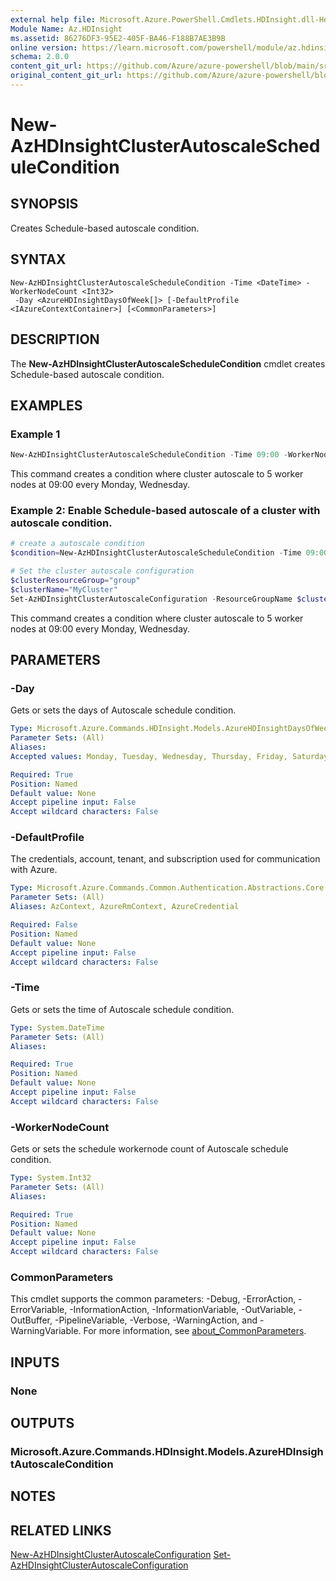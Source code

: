 ```yaml
---
external help file: Microsoft.Azure.PowerShell.Cmdlets.HDInsight.dll-Help.xml
Module Name: Az.HDInsight
ms.assetid: 86276DF3-95E2-405F-BA46-F188B7AE3B9B
online version: https://learn.microsoft.com/powershell/module/az.hdinsight/new-azhdinsightclusterautoscaleschedulecondition
schema: 2.0.0
content_git_url: https://github.com/Azure/azure-powershell/blob/main/src/HDInsight/HDInsight/help/New-AzHDInsightClusterAutoscaleScheduleCondition.md
original_content_git_url: https://github.com/Azure/azure-powershell/blob/main/src/HDInsight/HDInsight/help/New-AzHDInsightClusterAutoscaleScheduleCondition.md
---
```


# New-AzHDInsightClusterAutoscaleScheduleCondition

## SYNOPSIS
Creates Schedule-based autoscale condition.

## SYNTAX

```
New-AzHDInsightClusterAutoscaleScheduleCondition -Time <DateTime> -WorkerNodeCount <Int32>
 -Day <AzureHDInsightDaysOfWeek[]> [-DefaultProfile <IAzureContextContainer>] [<CommonParameters>]
```

## DESCRIPTION
The **New-AzHDInsightClusterAutoscaleScheduleCondition** cmdlet creates Schedule-based autoscale condition.

## EXAMPLES

### Example 1
```powershell
New-AzHDInsightClusterAutoscaleScheduleCondition -Time 09:00 -WorkerNodeCount 5 -Day Monday,Wednesday
```

This command creates a condition where cluster autoscale to 5 worker nodes at 09:00 every Monday, Wednesday.

### Example 2: Enable Schedule-based autoscale of a cluster with autoscale condition.
```powershell
# create a autoscale condition
$condition=New-AzHDInsightClusterAutoscaleScheduleCondition -Time 09:00 -WorkerNodeCount 5 -Day Monday,Wednesday

# Set the cluster autoscale configuration
$clusterResourceGroup="group"
$clusterName="MyCluster"
Set-AzHDInsightClusterAutoscaleConfiguration -ResourceGroupName $clusterResourceGroup -ClusterName $clusterName -Schedule -TimeZone "Pacific Standard Time" -Condition $condition
```

This command creates a condition where cluster autoscale to 5 worker nodes at 09:00 every Monday, Wednesday.

## PARAMETERS

### -Day
Gets or sets the days of Autoscale schedule condition.

```yaml
Type: Microsoft.Azure.Commands.HDInsight.Models.AzureHDInsightDaysOfWeek[]
Parameter Sets: (All)
Aliases:
Accepted values: Monday, Tuesday, Wednesday, Thursday, Friday, Saturday, Sunday

Required: True
Position: Named
Default value: None
Accept pipeline input: False
Accept wildcard characters: False
```

### -DefaultProfile
The credentials, account, tenant, and subscription used for communication with Azure.

```yaml
Type: Microsoft.Azure.Commands.Common.Authentication.Abstractions.Core.IAzureContextContainer
Parameter Sets: (All)
Aliases: AzContext, AzureRmContext, AzureCredential

Required: False
Position: Named
Default value: None
Accept pipeline input: False
Accept wildcard characters: False
```

### -Time
Gets or sets the time of Autoscale schedule condition.

```yaml
Type: System.DateTime
Parameter Sets: (All)
Aliases:

Required: True
Position: Named
Default value: None
Accept pipeline input: False
Accept wildcard characters: False
```

### -WorkerNodeCount
Gets or sets the schedule workernode count of Autoscale schedule condition.

```yaml
Type: System.Int32
Parameter Sets: (All)
Aliases:

Required: True
Position: Named
Default value: None
Accept pipeline input: False
Accept wildcard characters: False
```

### CommonParameters
This cmdlet supports the common parameters: -Debug, -ErrorAction, -ErrorVariable, -InformationAction, -InformationVariable, -OutVariable, -OutBuffer, -PipelineVariable, -Verbose, -WarningAction, and -WarningVariable. For more information, see [about_CommonParameters](http://go.microsoft.com/fwlink/?LinkID=113216).

## INPUTS

### None

## OUTPUTS

### Microsoft.Azure.Commands.HDInsight.Models.AzureHDInsightAutoscaleCondition

## NOTES

## RELATED LINKS

[New-AzHDInsightClusterAutoscaleConfiguration](./New-AzHDInsightClusterAutoscaleConfiguration.md)
[Set-AzHDInsightClusterAutoscaleConfiguration](./Set-AzHDInsightClusterAutoscaleConfiguration.md)
